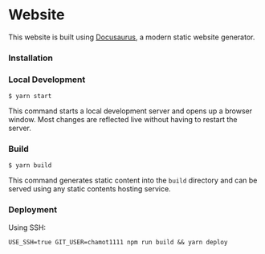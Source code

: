 # Website

This website is built using [Docusaurus](https://docusaurus.io/), a modern static website generator.

### Installation

### Local Development

```
$ yarn start
```

This command starts a local development server and opens up a browser window. Most changes are reflected live without having to restart the server.

### Build

```
$ yarn build
```

This command generates static content into the `build` directory and can be served using any static contents hosting service.

### Deployment

Using SSH:

```
USE_SSH=true GIT_USER=chamot1111 npm run build && yarn deploy
```
